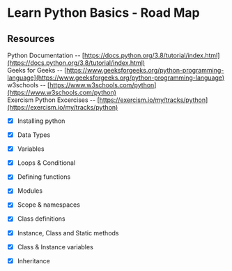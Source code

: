 # Learn Python Basics - Road Map

## Resources
Python Documentation -- [https://docs.python.org/3.8/tutorial/index.html](https://docs.python.org/3.8/tutorial/index.html)</br>
Geeks for Geeks -- [https://www.geeksforgeeks.org/python-programming-language](https://www.geeksforgeeks.org/python-programming-language)</br>
w3schools -- [https://www.w3schools.com/python](https://www.w3schools.com/python)</br>
Exercism Python Excercises -- [https://exercism.io/my/tracks/python](https://exercism.io/my/tracks/python)


- [x] Installing python
- [x] Data Types
- [x] Variables
- [x] Loops & Conditional
- [x] Defining functions
- [x] Modules
- [x] Scope & namespaces
- [x] Class definitions
- [x] Instance, Class and Static methods
- [x] Class & Instance variables
- [x] Inheritance

